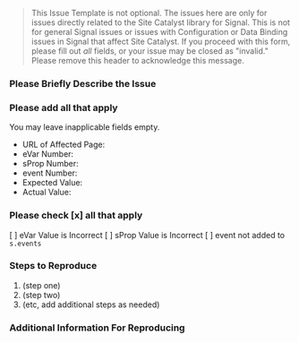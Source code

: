 > This Issue Template is not optional. The issues here are only for issues directly
related to the Site Catalyst library for Signal. This is not for general Signal
issues or issues with Configuration or Data Binding issues in Signal that affect
Site Catalyst. If you proceed with this form, please fill out *_all_* fields, or
your issue may be closed as "invalid." Please remove this header to acknowledge
this message.

### Please Briefly Describe the Issue



### Please add all that apply

You may leave inapplicable fields empty.

* URL of Affected Page:
* eVar Number:
* sProp Number:
* event Number:
* Expected Value:
* Actual Value:

### Please check [x] all that apply

[ ] eVar Value is Incorrect
[ ] sProp Value is Incorrect
[ ] event not added to `s.events`

### Steps to Reproduce

1. (step one)
2. (step two)
3. (etc, add additional steps as needed)

### Additional Information For Reproducing
